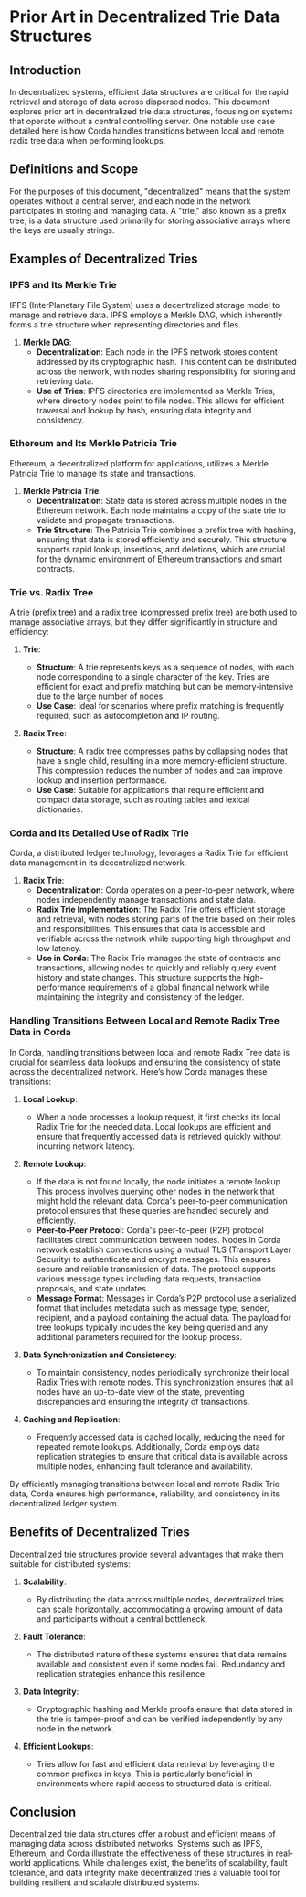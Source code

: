 # Prior Art in Decentralized Trie Data Structures

## Introduction

In decentralized systems, efficient data structures are critical for the rapid retrieval and storage of data across dispersed nodes. This document explores prior art in decentralized trie data structures, focusing on systems that operate without a central controlling server. One notable use case detailed here is how Corda handles transitions between local and remote radix tree data when performing lookups.

## Definitions and Scope

For the purposes of this document, "decentralized" means that the system operates without a central server, and each node in the network participates in storing and managing data. A "trie," also known as a prefix tree, is a data structure used primarily for storing associative arrays where the keys are usually strings.

## Examples of Decentralized Tries

### IPFS and Its Merkle Trie

IPFS (InterPlanetary File System) uses a decentralized storage model to manage and retrieve data. IPFS employs a Merkle DAG, which inherently forms a trie structure when representing directories and files.

1. **Merkle DAG**:
    - **Decentralization**: Each node in the IPFS network stores content addressed by its cryptographic hash. This content can be distributed across the network, with nodes sharing responsibility for storing and retrieving data.
    - **Use of Tries**: IPFS directories are implemented as Merkle Tries, where directory nodes point to file nodes. This allows for efficient traversal and lookup by hash, ensuring data integrity and consistency.

### Ethereum and Its Merkle Patricia Trie

Ethereum, a decentralized platform for applications, utilizes a Merkle Patricia Trie to manage its state and transactions.

1. **Merkle Patricia Trie**:
    - **Decentralization**: State data is stored across multiple nodes in the Ethereum network. Each node maintains a copy of the state trie to validate and propagate transactions.
    - **Trie Structure**: The Patricia Trie combines a prefix tree with hashing, ensuring that data is stored efficiently and securely. This structure supports rapid lookup, insertions, and deletions, which are crucial for the dynamic environment of Ethereum transactions and smart contracts.

### Trie vs. Radix Tree

A trie (prefix tree) and a radix tree (compressed prefix tree) are both used to manage associative arrays, but they differ significantly in structure and efficiency:

1. **Trie**:
    - **Structure**: A trie represents keys as a sequence of nodes, with each node corresponding to a single character of the key. Tries are efficient for exact and prefix matching but can be memory-intensive due to the large number of nodes.
    - **Use Case**: Ideal for scenarios where prefix matching is frequently required, such as autocompletion and IP routing.

2. **Radix Tree**:
    - **Structure**: A radix tree compresses paths by collapsing nodes that have a single child, resulting in a more memory-efficient structure. This compression reduces the number of nodes and can improve lookup and insertion performance.
    - **Use Case**: Suitable for applications that require efficient and compact data storage, such as routing tables and lexical dictionaries.

### Corda and Its Detailed Use of Radix Trie

Corda, a distributed ledger technology, leverages a Radix Trie for efficient data management in its decentralized network.

1. **Radix Trie**:
    - **Decentralization**: Corda operates on a peer-to-peer network, where nodes independently manage transactions and state data.
    - **Radix Trie Implementation**: The Radix Trie offers efficient storage and retrieval, with nodes storing parts of the trie based on their roles and responsibilities. This ensures that data is accessible and verifiable across the network while supporting high throughput and low latency.
    - **Use in Corda**: The Radix Trie manages the state of contracts and transactions, allowing nodes to quickly and reliably query event history and state changes. This structure supports the high-performance requirements of a global financial network while maintaining the integrity and consistency of the ledger.

### Handling Transitions Between Local and Remote Radix Tree Data in Corda

In Corda, handling transitions between local and remote Radix Tree data is crucial for seamless data lookups and ensuring the consistency of state across the decentralized network. Here’s how Corda manages these transitions:

1. **Local Lookup**:
    - When a node processes a lookup request, it first checks its local Radix Trie for the needed data. Local lookups are efficient and ensure that frequently accessed data is retrieved quickly without incurring network latency.

2. **Remote Lookup**:
    - If the data is not found locally, the node initiates a remote lookup. This process involves querying other nodes in the network that might hold the relevant data. Corda's peer-to-peer communication protocol ensures that these queries are handled securely and efficiently.
    - **Peer-to-Peer Protocol**: Corda's peer-to-peer (P2P) protocol facilitates direct communication between nodes. Nodes in Corda network establish connections using a mutual TLS (Transport Layer Security) to authenticate and encrypt messages. This ensures secure and reliable transmission of data. The protocol supports various message types including data requests, transaction proposals, and state updates.
    - **Message Format**: Messages in Corda’s P2P protocol use a serialized format that includes metadata such as message type, sender, recipient, and a payload containing the actual data. The payload for tree lookups typically includes the key being queried and any additional parameters required for the lookup process.

3. **Data Synchronization and Consistency**:
    - To maintain consistency, nodes periodically synchronize their local Radix Tries with remote nodes. This synchronization ensures that all nodes have an up-to-date view of the state, preventing discrepancies and ensuring the integrity of transactions.

4. **Caching and Replication**:
    - Frequently accessed data is cached locally, reducing the need for repeated remote lookups. Additionally, Corda employs data replication strategies to ensure that critical data is available across multiple nodes, enhancing fault tolerance and availability.

By efficiently managing transitions between local and remote Radix Trie data, Corda ensures high performance, reliability, and consistency in its decentralized ledger system.

## Benefits of Decentralized Tries

Decentralized trie structures provide several advantages that make them suitable for distributed systems:

1. **Scalability**:
    - By distributing the data across multiple nodes, decentralized tries can scale horizontally, accommodating a growing amount of data and participants without a central bottleneck.

2. **Fault Tolerance**:
    - The distributed nature of these systems ensures that data remains available and consistent even if some nodes fail. Redundancy and replication strategies enhance this resilience.

3. **Data Integrity**:
    - Cryptographic hashing and Merkle proofs ensure that data stored in the trie is tamper-proof and can be verified independently by any node in the network.

4. **Efficient Lookups**:
    - Tries allow for fast and efficient data retrieval by leveraging the common prefixes in keys. This is particularly beneficial in environments where rapid access to structured data is critical.

## Conclusion

Decentralized trie data structures offer a robust and efficient means of managing data across distributed networks. Systems such as IPFS, Ethereum, and Corda illustrate the effectiveness of these structures in real-world applications. While challenges exist, the benefits of scalability, fault tolerance, and data integrity make decentralized tries a valuable tool for building resilient and scalable distributed systems.
